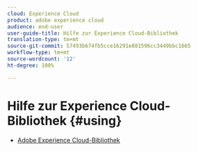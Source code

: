 ```yaml
---
cloud: Experience Cloud
product: adobe experience cloud
audience: end-user
user-guide-title: Hilfe zur Experience Cloud-Bibliothek
translation-type: tm+mt
source-git-commit: 57493b674fb5cce16291e881596cc3449bbc1665
workflow-type: tm+mt
source-wordcount: '12'
ht-degree: 100%

---
```



# Hilfe zur Experience Cloud-Bibliothek {#using}

+ [Adobe Experience Cloud-Bibliothek](c-library-about/overview.md)
